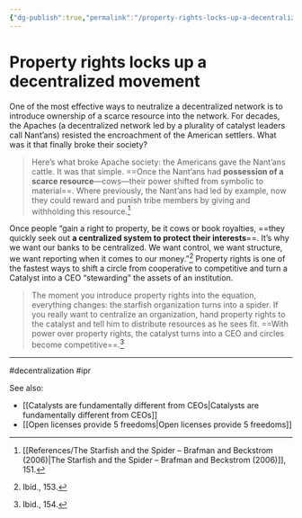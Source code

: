 ```yaml
---
{"dg-publish":true,"permalink":"/property-rights-locks-up-a-decentralized-movement/"}
---
```


# Property rights locks up a decentralized movement

One of the most effective ways to neutralize a decentralized network is to introduce ownership of a scarce resource into the network. For decades, the Apaches (a decentralized network led by a plurality of catalyst leaders call Nant’ans) resisted the encroachment of the American settlers. What was it that finally broke their society?

> Here’s what broke Apache society: the Americans gave the Nant’ans cattle. It was that simple. ==Once the Nant’ans had **possession of a scarce resource**—cows—their power shifted from symbolic to material==. Where previously, the Nant’ans had led by example, now they could reward and punish tribe members by giving and withholding this resource.[^1]

Once people “gain a right to property, be it cows or book royalties, ==they quickly seek out **a centralized system to protect their interests**==. It’s why we want our banks to be centralized. We want control, we want structure, we want reporting when it comes to our money.”[^2] Property rights is one of the fastest ways to shift a circle from cooperative to competitive and turn a Catalyst into a CEO “stewarding” the assets of an institution.

> The moment you introduce property rights into the equation, everything changes: the starfish organization turns into a spider. If you really want to centralize an organization, hand property rights to the catalyst and tell him to distribute resources as he sees fit. ==With power over property rights, the catalyst turns into a CEO and circles become competitive==.[^3]


---
#decentralization #ipr

See also:
- [[Catalysts are fundamentally different from CEOs\|Catalysts are fundamentally different from CEOs]]
- [[Open licenses provide 5 freedoms\|Open licenses provide 5 freedoms]]

[^1]: [[References/The Starfish and the Spider – Brafman and Beckstrom (2006)\|The Starfish and the Spider – Brafman and Beckstrom (2006)]], 151.
[^2]: Ibid., 153.
[^3]: Ibid., 154.